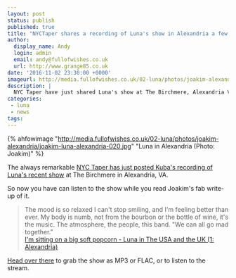 ```yaml
---
layout: post
status: publish
published: true
title: "NYCTaper shares a recording of Luna's show in Alexandria a few weeks back"
author:
  display_name: Andy
  login: admin
  email: andy@fullofwishes.co.uk
  url: http://www.grange85.co.uk
date: '2016-11-02 23:30:00 +0000'
imageurl: http://media.fullofwishes.co.uk/02-luna/photos/joakim-alexandria/joakim-luna-alexandria-020.jpg
description: |
  NYC Taper have just shared Luna's show at The Birchmere, Alexandria VA from a couple of weeks back.
categories:
 - luna
 - news
tags:
---
```

{% ahfowimage "http://media.fullofwishes.co.uk/02-luna/photos/joakim-alexandria/joakim-luna-alexandria-020.jpg" "Luna in Alexandria (Photo: Joakim)" %}
<p class="lead">The always remarkable <a href="http://www.nyctaper.com/2016/11/luna-september-29-2016-alexandria-va/">NYC Taper has just posted Kuba's recording of Luna's recent show</a> at The Birchmere in Alexandria, VA.</p>

<p>So now you have can listen to the show while you read Joakim's fab write-up of it.</p>

<blockquote>The mood is so relaxed I can't stop smiling, and I'm feeling better than ever. My body is numb, not from the bourbon or the bottle of wine, it's the music. The atmosphere, the people, this band. "We can all go mad together."
<footer><a href="http://www.fullofwishes.co.uk/2016/10/29/luna-in-the-usa-and-uk-1-alexandria/">I'm sitting on a big soft popcorn - Luna in The USA and the UK (1: Alexandria)</a></footer>
</blockquote>


<p><a href="http://www.nyctaper.com/2016/11/luna-september-29-2016-alexandria-va/">Head over there</a> to grab the show as MP3 or FLAC, or to listen to the stream.</p>


